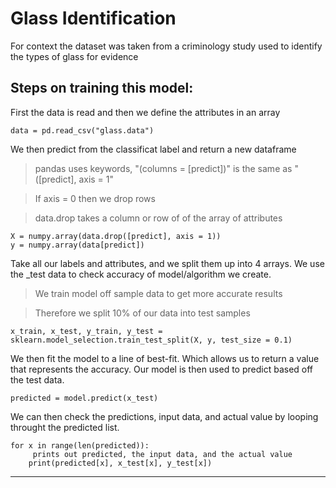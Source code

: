 # Glass Identification
For context the dataset was taken from a criminology study used to identify the types of glass for evidence

## Steps on training this model:
First the data is read and then we define the attributes in an array
```
data = pd.read_csv("glass.data")
```

We then predict from the classificat label and return a new dataframe
> pandas uses keywords, "(columns = [predict])" is the same as "([predict], axis = 1"

> If axis = 0 then we drop rows

> data.drop takes a column or row of of the array of attributes
```
X = numpy.array(data.drop([predict], axis = 1))
y = numpy.array(data[predict])
```
Take all our labels and attributes, and we split them up into 4 arrays. We use the _test data to check accuracy of model/algorithm we create.
> We train model off sample data to get more accurate results

> Therefore we split 10% of our data into test samples 
```
x_train, x_test, y_train, y_test = sklearn.model_selection.train_test_split(X, y, test_size = 0.1)
```

We then fit the model to a line of best-fit. Which allows us to return a value that represents the accuracy. Our model is then used to predict based off the test data.
```
predicted = model.predict(x_test)
```

We can then check the predictions, input data, and actual value by looping throught the predicted list.
```
for x in range(len(predicted)):
     prints out predicted, the input data, and the actual value
    print(predicted[x], x_test[x], y_test[x])
```

---



